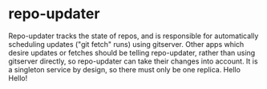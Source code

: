 # repo-updater

Repo-updater tracks the state of repos, and is responsible for automatically scheduling updates ("git fetch" runs) using gitserver. Other apps which desire updates or fetches should be telling repo-updater, rather than using gitserver directly, so repo-updater can take their changes into account. It is a singleton service by design, so there must only be one replica.
Hello Hello!
